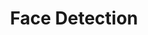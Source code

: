 ---
title: "Face Detection"

categories: ['']

tags: ['Face', 'Detection']

arabic: ['اكتشاف الوجه']

publishers: ['معجم مصطلحات التعلم الآلي والتعلم العميق وعلم البيانات']

types: "word"

slug: ""
---